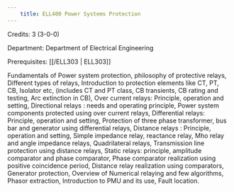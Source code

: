 ```yaml
---
    title: ELL400 Power Systems Protection
---
```

Credits: 3 (3-0-0)

Department: Department of Electrical Engineering

Prerequisites: [[/ELL303 | ELL303]]

Fundamentals of Power system protection, philosophy of protective relays, Different types of relays, Introduction to protection elements like CT, PT, CB, Isolator etc, (includes CT and PT class, CB transients, CB rating and testing, Arc extinction in CB), Over current relays: Principle, operation and setting, Directional relays : needs and operating principle, Power system components protected using over current relays, Differential relays: Principle, operation and setting, Protection of three phase transformer, bus bar and generator using differential relays, Distance relays : Principle, operation and setting, Simple impedance relay, reactance relay, Mho relay and angle impedance relays, Quadrilateral relays, Transmission line protection using distance relays, Static relays: principle, amplitude comparator and phase comparator, Phase comparator realization using positive coincidence period, Distance relay realization using comparators, Generator protection, Overview of Numerical relaying and few algorithms, Phasor extraction, Introduction to PMU and its use, Fault location.